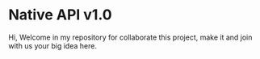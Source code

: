 # Native API v1.0
Hi, Welcome in my repository for collaborate this project, make it and join with us  your big idea here.